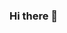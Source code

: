 ### Hi there 👋

<!--
**Tiago-ers/Tiago-ers** is a ✨ _special_ ✨ repository because its `README.md` (this file) appears on your GitHub profile.

#Olá!

*Eu sou o Tiago Emanuel, tenho 37 anos e moro em São Paulo. Atualmente estudo desenvolvimento de software na escola Trybe e, estou em processo de me tornar um desenvolvedor full-stack. 

